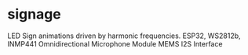 # signage
LED Sign animations driven by harmonic frequencies. ESP32, WS2812b, INMP441 Omnidirectional Microphone Module MEMS I2S Interface
